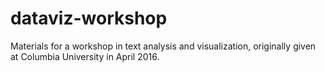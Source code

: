 # dataviz-workshop
Materials for a workshop in text analysis and visualization, originally given at Columbia University in April 2016. 

